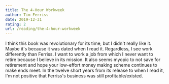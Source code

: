 ```yaml
---
title: The 4-Hour Workweek
author: Tim Ferriss
date: 2019-12-31
rating: 2
url: /reading/the-4-hour-workweek
---
```

I think this book was revolutionary for its time, but I didn't really like it.
Maybe it's because it was dated when I read it.
Regardless, I see work differently than Ferriss.
I want to work a job from which I never want to retire because I believe in its mission.
It also seems myopic to not save for retirement and hope your low-effort money making scheme continues to make ends meet.
In the twelve short years from its release to when I read it, I'm not positive that Ferriss's business was still profitable/existed.
